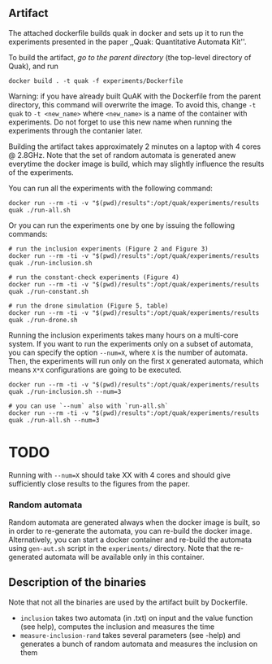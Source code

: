 ## Artifact

The attached dockerfile builds quak in docker and sets up it to run the
experiments presented in the paper ,,Quak: Quantitative Automata Kit''.

To build the artifact, _go to the parent directory_ (the top-level directory of
Quak), and run

```
docker build . -t quak -f experiments/Dockerfile
```

Warning: if you have already built QuAK with the Dockerfile from the parent directory,
this command will overwrite the image. To avoid this, change `-t quak` to `-t <new_name>`
where `<new_name>` is a name of the container with experiments. Do not forget to use this new name
when running the experiments through the contanier later.

Building the artifact takes approximately 2 minutes on a laptop with 4 cores @ 2.8GHz.
Note that the set of random automata is generated anew everytime the docker
image is build, which may slightly influence the results of the experiments.

You can run all the experiments with the following command:

```
docker run --rm -ti -v "$(pwd)/results":/opt/quak/experiments/results quak ./run-all.sh
```

Or you can run the experiments one by one by issuing the following commands:

```
# run the inclusion experiments (Figure 2 and Figure 3)
docker run --rm -ti -v "$(pwd)/results":/opt/quak/experiments/results quak ./run-inclusion.sh

# run the constant-check experiments (Figure 4)
docker run --rm -ti -v "$(pwd)/results":/opt/quak/experiments/results quak ./run-constant.sh

# run the drone simulation (Figure 5, table)
docker run --rm -ti -v "$(pwd)/results":/opt/quak/experiments/results quak ./run-drone.sh
```

Running the inclusion experiments takes many hours on a multi-core system. If
you want to run the experiments only on a subset of automata, you can specify
the option `--num=X`, where `X` is the number of automata. Then, the
experiments will run only on the first `X` generated automata, which means
`X*X` configurations are going to be executed.
```
docker run --rm -ti -v "$(pwd)/results":/opt/quak/experiments/results quak ./run-inclusion.sh --num=3

# you can use `--num` also with `run-all.sh`
docker run --rm -ti -v "$(pwd)/results":/opt/quak/experiments/results quak ./run-all.sh --num=3
```

# TODO 
Running with `--num=X` should take XX with 4 cores and should give sufficiently
close results to the figures from the paper.


### Random automata

Random automata are generated always when the docker image is built,
so in order to re-generate the automata, you can re-build the docker image.
Alternatively, you can start a docker container and re-build the automata
using `gen-aut.sh` script in the `experiments/` directory.
Note that the re-generated automata will be available only in this container.

## Description of the binaries

Note that not all the binaries are used by the artifact built by Dockerfile.

- `inclusion` takes two automata (in .txt) on input and the value function (see
  help), computes the inclusion and measures the time
- `measure-inclusion-rand` takes several parameters (see -help) and generates a
  bunch of random automata and measures the inclusion on them
